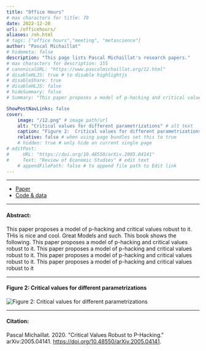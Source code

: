 ```yaml
---
title: "Office Hours"
# max characters for title: 70
date: 2022-12-20
url: /officehours/
aliases: /oh.html
# tags: ["office hours","meeting", "metascience"]
author: "Pascal Michaillat"
# hidemeta: false
description: "This page lists Pascal Michaillat's research papers."
# max characters for description: 155
# canonicalURL: "https://www.pascalmichaillat.org/12.html"
# disableHLJS: true # to disable highlightjs
# disableShare: true
# disableHLJS: false
# hideSummary: false
# Summary: "This paper proposes a model of p-hacking and critical values robust to it. This is nice and cool. Great models and such. This paper proposes a model of p-hacking and critical values robust to it.  This paper proposes a model of p-hacking and critical values robust to it.  This paper proposes a model of p-hacking and critical values robust to it. This paper proposes a model of p-hacking and critical values robust to it. This paper proposes a model of p-hacking and critical values robust to it. "

ShowPostNavLinks: false
cover:
    image: "/12.png" # image path/url
    alt: "Critical values for different parametrizations" # alt text
    caption: "Figure 2:  Critical values for different parametrizations" # display caption under cover
    relative: false # when using page bundles set this to true
    # hidden: true # only hide on current single page
# editPost:
#     URL: "https://doi.org/10.48550/arXiv.2005.04141"
#     Text: "Review of Economic Studies" # edit text
    # appendFilePath: false # to append file path to Edit link
---
```


---

<!-- #### Files: -->

+ [Paper](/12.pdf)
+ [Code & data](https://doi.org/10.48550/arXiv.2005.04141)
<!-- + [online appendix](https://doi.org/10.48550/arXiv.2005.04141) -->

---

#### Abstract:

This paper proposes a model of p-hacking and critical values robust to it. THis is nice and cool. Great Models and such. This book shows the following. This paper proposes a model of p-hacking and critical values robust to it. This paper proposes a model of p-hacking and critical values robust to it. This paper proposes a model of p-hacking and critical values robust to it. This paper proposes a model of p-hacking and critical values robust to it

---

#### Figure 2:  Critical values for different parametrizations

![Figure 2:  Critical values for different parametrizations](/12.png)


---

#### Citation:

Pascal Michaillat. 2020. "Critical Values Robust to P-Hacking." arXiv:2005.04141. https://doi.org/10.48550/arXiv.2005.04141.

